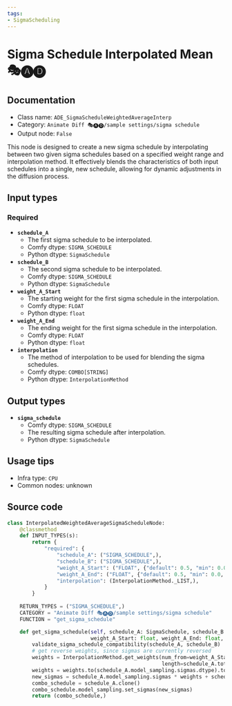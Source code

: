 ```yaml
---
tags:
- SigmaScheduling
---
```


# Sigma Schedule Interpolated Mean 🎭🅐🅓
## Documentation
- Class name: `ADE_SigmaScheduleWeightedAverageInterp`
- Category: `Animate Diff 🎭🅐🅓/sample settings/sigma schedule`
- Output node: `False`

This node is designed to create a new sigma schedule by interpolating between two given sigma schedules based on a specified weight range and interpolation method. It effectively blends the characteristics of both input schedules into a single, new schedule, allowing for dynamic adjustments in the diffusion process.
## Input types
### Required
- **`schedule_A`**
    - The first sigma schedule to be interpolated.
    - Comfy dtype: `SIGMA_SCHEDULE`
    - Python dtype: `SigmaSchedule`
- **`schedule_B`**
    - The second sigma schedule to be interpolated.
    - Comfy dtype: `SIGMA_SCHEDULE`
    - Python dtype: `SigmaSchedule`
- **`weight_A_Start`**
    - The starting weight for the first sigma schedule in the interpolation.
    - Comfy dtype: `FLOAT`
    - Python dtype: `float`
- **`weight_A_End`**
    - The ending weight for the first sigma schedule in the interpolation.
    - Comfy dtype: `FLOAT`
    - Python dtype: `float`
- **`interpolation`**
    - The method of interpolation to be used for blending the sigma schedules.
    - Comfy dtype: `COMBO[STRING]`
    - Python dtype: `InterpolationMethod`
## Output types
- **`sigma_schedule`**
    - Comfy dtype: `SIGMA_SCHEDULE`
    - The resulting sigma schedule after interpolation.
    - Python dtype: `SigmaSchedule`
## Usage tips
- Infra type: `CPU`
- Common nodes: unknown


## Source code
```python
class InterpolatedWeightedAverageSigmaScheduleNode:
    @classmethod
    def INPUT_TYPES(s):
        return {
            "required": {
                "schedule_A": ("SIGMA_SCHEDULE",),
                "schedule_B": ("SIGMA_SCHEDULE",),
                "weight_A_Start": ("FLOAT", {"default": 0.5, "min": 0.0, "max": 1.0, "step": 0.001}),
                "weight_A_End": ("FLOAT", {"default": 0.5, "min": 0.0, "max": 1.0, "step": 0.001}),
                "interpolation": (InterpolationMethod._LIST,),
            }
        }
    
    RETURN_TYPES = ("SIGMA_SCHEDULE",)
    CATEGORY = "Animate Diff 🎭🅐🅓/sample settings/sigma schedule"
    FUNCTION = "get_sigma_schedule"

    def get_sigma_schedule(self, schedule_A: SigmaSchedule, schedule_B: SigmaSchedule,
                           weight_A_Start: float, weight_A_End: float, interpolation: str):
        validate_sigma_schedule_compatibility(schedule_A, schedule_B)
        # get reverse weights, since sigmas are currently reversed
        weights = InterpolationMethod.get_weights(num_from=weight_A_Start, num_to=weight_A_End,
                                                  length=schedule_A.total_sigmas(), method=interpolation, reverse=True)
        weights = weights.to(schedule_A.model_sampling.sigmas.dtype).to(schedule_A.model_sampling.sigmas.device)
        new_sigmas = schedule_A.model_sampling.sigmas * weights + schedule_B.model_sampling.sigmas * (1.0-weights)
        combo_schedule = schedule_A.clone()
        combo_schedule.model_sampling.set_sigmas(new_sigmas)
        return (combo_schedule,)

```
